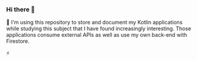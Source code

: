 ### Hi there 👋

🔭 I'm using this repository to store and document my Kotlin applications while studying this subject that I have found increasingly interesting. Those applications consume external APIs as well as use my own back-end with Firestore.

⚡
<!--
**estevao-souza/estevao-souza** is a ✨ _special_ ✨ repository because its `README.md` (this file) appears on your GitHub profile.

Here are some ideas to get you started:

- 🔭 I’m currently working on ...
- 🌱 I’m currently learning ...
- 👯 I’m looking to collaborate on ...
- 🤔 I’m looking for help with ...
- 💬 Ask me about ...
- 📫 How to reach me: ...
- 😄 Pronouns: ...
- ⚡ Fun fact: ...
-->
